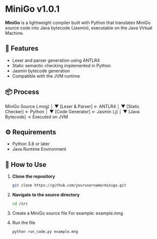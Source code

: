 # MiniGo v1.0.1

**MiniGo** is a lightweight compiler built with Python that translates MiniGo source code into Java bytecode (Jasmin), executable on the Java Virtual Machine.

## 🧩 Features

- Lexer and parser generation using ANTLR4
- Static semantic checking implemented in Python
- Jasmin bytecode generation
- Compatible with the JVM runtime

## 📦 Process
MiniGo Source (.mng)
│
▼
[Lexer & Parser] ← ANTLR4
│
▼
[Static Checker] ← Python
│
▼
[Code Generator] ← Jasmin (.j)
│
▼
[Java Bytecode] → Executed on JVM

## ⚙️ Requirements

- Python 3.8 or later
- Java Runtime Environment

## 🚀 How to Use

1. **Clone the repository**
   ```bash
   git clone https://github.com/yourusername/minigo.git
2. **Navigate to the source directory**
   ```bash
   cd /src
3. Create a MiniGo source file
For example: example.mng

4. Run the file
   ```bash
   python run_code.py example.mng

